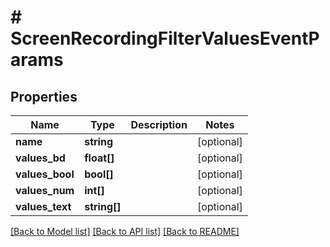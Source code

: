 # # ScreenRecordingFilterValuesEventParams

## Properties

Name | Type | Description | Notes
------------ | ------------- | ------------- | -------------
**name** | **string** |  | [optional]
**values_bd** | **float[]** |  | [optional]
**values_bool** | **bool[]** |  | [optional]
**values_num** | **int[]** |  | [optional]
**values_text** | **string[]** |  | [optional]

[[Back to Model list]](../../README.md#models) [[Back to API list]](../../README.md#endpoints) [[Back to README]](../../README.md)
